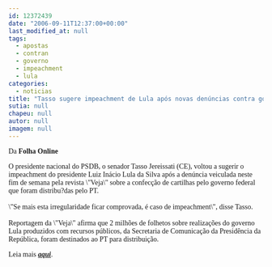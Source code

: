```yaml
---
id: 12372439
date: "2006-09-11T12:37:00+00:00"
last_modified_at: null
tags:
  - apostas
  - contran
  - governo
  - impeachment
  - lula
categories:
  - noticias
title: "Tasso sugere impeachment de Lula após novas denúncias contra governo"
sutia: null
chapeu: null
autor: null
imagem: null
---
```

<p><P><FONT face=Verdana>Da <STRONG>Folha Online</STRONG></P></FONT><FONT face=Verdana></p>
<p><P>O presidente nacional do PSDB, o senador Tasso Jereissati (CE), voltou a sugerir o impeachment do presidente Luiz Inácio Lula da Silva após a denúncia veiculada neste fim de semana pela revista \"Veja\" sobre a confecção de cartilhas pelo governo federal que foram distribu?das pelo PT.<BR><BR>\"Se mais esta irregularidade ficar comprovada, é caso de impeachment\", disse Tasso.<BR><BR>Reportagem da \"Veja\" afirma que 2 milhões de folhetos sobre realizações do governo Lula produzidos com recursos públicos, da Secretaria de Comunicação da Presidência da República, foram destinados ao PT para distribuição.</P></p>
<p><P>Leia mais <STRONG><EM><A href=\"https://www1.folha.uol.com.br/folha/brasil/ult96u82839.shtml\" target=_blank>aqui</A></EM></STRONG>.</P></FONT> </p>
